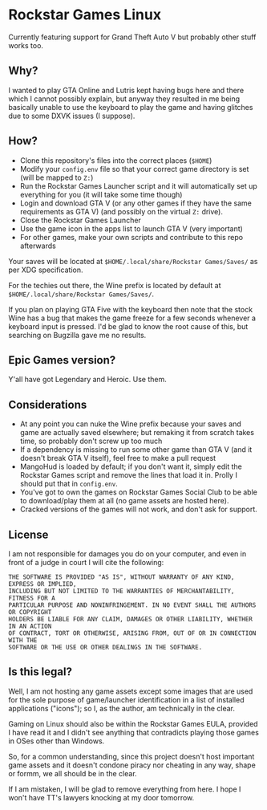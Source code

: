 # Rockstar Games Linux

Currently featuring support for Grand Theft Auto V but probably other stuff works too.

## Why?

I wanted to play GTA Online and Lutris kept having bugs here and there which I cannot possibly explain, but anyway they resulted in me being basically unable to use the keyboard to play the game and having glitches due to some DXVK issues (I suppose).

## How?

- Clone this repository's files into the correct places (`$HOME`)
- Modify your `config.env` file so that your correct game directory is set (will be mapped to `Z:`)
- Run the Rockstar Games Launcher script and it will automatically set up everything for you (it will take some time though)
- Login and download GTA V (or any other games if they have the same requirements as GTA V) (and possibly on the virtual `Z:` drive).
- Close the Rockstar Games Launcher
- Use the game icon in the apps list to launch GTA V (very important)
- For other games, make your own scripts and contribute to this repo afterwards

Your saves will be located at `$HOME/.local/share/Rockstar Games/Saves/` as per XDG specification.

For the techies out there, the Wine prefix is located by default at `$HOME/.local/share/Rockstar Games/Saves/`.

If you plan on playing GTA Five with the keyboard then note that the stock Wine has a bug that makes the game freeze for a few seconds whenever a keyboard input is pressed. I'd be glad to know the root cause of this, but searching on Bugzilla gave me no results.

## Epic Games version?

Y'all have got Legendary and Heroic. Use them.

## Considerations

- At any point you can nuke the Wine prefix because your saves and game are actually saved elsewhere; but remaking it from scratch takes time, so probably don't screw up too much
- If a dependency is missing to run some other game than GTA V (and it doesn't break GTA V itself), feel free to make a pull request
- MangoHud is loaded by default; if you don't want it, simply edit the Rockstar Games script and remove the lines that load it in. Prolly I should put that in `config.env`.
- You've got to own the games on Rockstar Games Social Club to be able to download/play them at all (no game assets are hosted here).
- Cracked versions of the games will not work, and don't ask for support.

## License

I am not responsible for damages you do on your computer, and even in front of a judge in court I will cite the following:

```
THE SOFTWARE IS PROVIDED "AS IS", WITHOUT WARRANTY OF ANY KIND, EXPRESS OR IMPLIED,
INCLUDING BUT NOT LIMITED TO THE WARRANTIES OF MERCHANTABILITY, FITNESS FOR A
PARTICULAR PURPOSE AND NONINFRINGEMENT. IN NO EVENT SHALL THE AUTHORS OR COPYRIGHT
HOLDERS BE LIABLE FOR ANY CLAIM, DAMAGES OR OTHER LIABILITY, WHETHER IN AN ACTION
OF CONTRACT, TORT OR OTHERWISE, ARISING FROM, OUT OF OR IN CONNECTION WITH THE
SOFTWARE OR THE USE OR OTHER DEALINGS IN THE SOFTWARE.
```

## Is this legal?

Well, I am not hosting any game assets except some images that are used for the sole purpose of game/launcher identification in a list of installed applications ("icons"); so I, as the author, am technically in the clear.

Gaming on Linux should also be within the Rockstar Games EULA, provided I have read it and I didn't see anything that contradicts playing those games in OSes other than Windows.

So, for a common understanding, since this project doesn't host important game assets and it doesn't condone piracy nor cheating in any way, shape or formm, we all should be in the clear.

If I am mistaken, I will be glad to remove everything from here. I hope I won't have TT's lawyers knocking at my door tomorrow.
